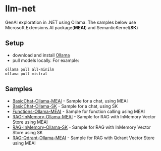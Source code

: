 # llm-net
GenAI exploration in .NET using Ollama.
The samples below use Microsoft.Extensions.AI package(__MEAI__) and SemanticKernel(__SK__)


## Setup
- download and install [Ollama](https://ollama.com/download)
- pull models locally. For example:
```
ollama pull all-minilm
ollama pull mistral
```

## Samples

- [BasicChat-Ollama-MEAI](./src/BasicChat-Ollama-MEAI/) - Sample for a chat, using MEAI
- [BasicChat-Ollama-SK](./src/BasicChat-Ollama-SK/) - Sample for a chat, using SK
- [Functions-Ollama-MEAI](./src/Functions-Ollama-MEAI/) - Sample for function calling using MEAI
- [RAG-InMemory-Ollama-MEAI](./src/RAG-InMemory-Ollama-MEAI/) - Sample for RAG with InMemory Vector Store using MEAI
- [RAG-InMemory-Ollama-SK](./src/RAG-InMemory-Ollama-SK/) - Sample for RAG with InMemory Vector Store using SK
- [RAG-Qdrant-Ollama-MEAI](./src/RAG-Qdrant-Ollama-MEAI/) - Sample for RAG with Qdrant Vector Store using MEAI
